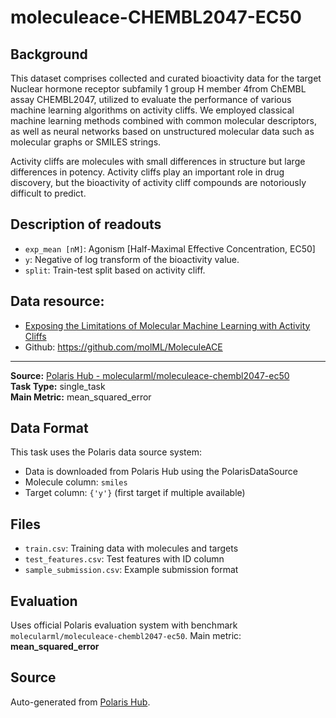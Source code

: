 # moleculeace-CHEMBL2047-EC50

## Background
This dataset comprises collected and curated bioactivity data for the target Nuclear hormone receptor subfamily 1 group H member 4from ChEMBL assay CHEMBL2047, utilized to evaluate the performance of various machine learning algorithms on activity cliffs. We employed classical machine learning methods combined with common molecular descriptors, as well as neural networks based on unstructured molecular data such as molecular graphs or SMILES strings.

Activity cliffs are molecules with small differences in structure but large differences in potency. Activity cliffs play an important role in drug discovery, but the bioactivity of activity cliff compounds are notoriously difficult to predict.

## Description of readouts
- `exp_mean [nM]`: Agonism [Half-Maximal Effective Concentration, EC50]
- `y`: Negative of log transform of the bioactivity value.
- `split`: Train-test split based on activity cliff.

## Data resource:
- [Exposing the Limitations of Molecular Machine Learning with Activity Cliffs
](https://pubs.acs.org/doi/10.1021/acs.jcim.2c01073)
- Github: https://github.com/molML/MoleculeACE

---

**Source:** [Polaris Hub - molecularml/moleculeace-chembl2047-ec50](https://polarishub.io)  
**Task Type:** single_task  
**Main Metric:** mean_squared_error

## Data Format

This task uses the Polaris data source system:
- Data is downloaded from Polaris Hub using the PolarisDataSource
- Molecule column: `smiles`
- Target column: `{'y'}` (first target if multiple available)

## Files

- `train.csv`: Training data with molecules and targets
- `test_features.csv`: Test features with ID column
- `sample_submission.csv`: Example submission format

## Evaluation

Uses official Polaris evaluation system with benchmark `molecularml/moleculeace-chembl2047-ec50`.
Main metric: **mean_squared_error**

## Source

Auto-generated from [Polaris Hub](https://polarishub.io/).
